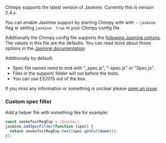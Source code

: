 Chimpy supports the latest version of Jasmine. Currently this is version 2.4.x.

You can enable Jasmine support by starting Chimpy with with `--jasmine` flag or setting `jasmine: true` in your Chimpy config file.

Additionally the Chimpy config file supports the [following Jasmine options](https://github.com/TheBrainFamily/chimpy/blob/master/src/bin/default.js#L120-L136). The values in this file are the defaults. You can read more about those options in the [Jasmine documentation](http://jasmine.github.io/2.4/node.html).

Additionally by default:
* Spec file names need to end with "_spec.js", "-spec.js" or "Spec.js".
* Files in the support/ folder will run before the tests.
* You can use ES2015 out of the box.

If you miss any information or something is unclear please [open an issue](https://github.com/xolvio/chimp/issues/new).

### Custom spec filter

Add a helper file with something like for example:

```javascript
const smokeTestRegExp = /@smoke/;
jasmine.addSpecFilter(function (spec) {
  return smokeTestRegExp.test(spec.getFullName());
});
```